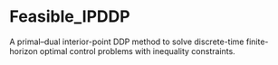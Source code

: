 # Feasible_IPDDP
A primal–dual interior-point DDP method to solve discrete-time finite-horizon optimal control problems with inequality constraints.
